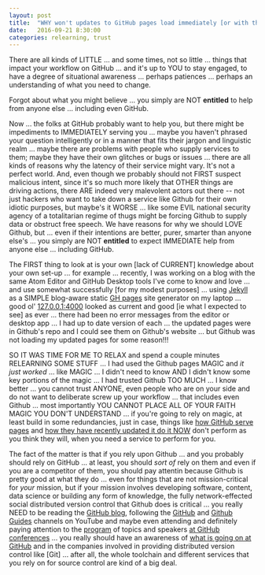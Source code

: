 ```yaml
---
layout: post
title:  "WHY won't updates to GitHub pages load immediately [or with the same latency]?"
date:   2016-09-21 8:30:00
categories: relearning, trust
---
```

There are all kinds of LITTLE ... and some times, not so little ... things that impact your workflow on GitHub ... and it's up to YOU to stay engaged, to have a degree of situational awareness ... perhaps patiences ... perhaps an understanding of what you need to change.

Forgot about what you might believe ... you simply are NOT **entitled** to help from anyone else ... including even GitHub.

Now ... the folks at GitHub probably want to help you, but there might be impediments to IMMEDIATELY serving you ... maybe you haven't phrased your question intelligently or in a manner that fits their jargon and linguistic realm ... maybe there are problems with people who supply services to them; maybe they have their own glitches or bugs or issues ... there are all kinds of reasons why the latency of their service might vary.  It's not a perfect world.  And, even though we probably should not FIRST suspect malicious intent, since it's so much more likely that OTHER things are driving actions, there ARE indeed very malevolent actors out there -- not just hackers who want to take down a service like Github for their own idiotic purposes, but maybe's it WORSE ... like some EVIL national security agency of a totalitarian regime of thugs might be forcing Github to supply data or obstruct free speech.  We have reasons for why we should LOVE Github, but ... even if their intentions are better, purer, smarter than anyone else's ... you simply are NOT **entitled** to expect IMMEDIATE help from anyone else ... including GitHub.

The FIRST thing to look at is your own [lack of CURRENT] knowledge about your own set-up ... for example ... recently, I was working on a blog with the same Atom Editor and GitHub Desktop tools I've come to know and love ... and use somewhat successfully [for my modest purposes] ... using [Jekyll](https://jekyllrb.com/) as a SIMPLE blog-aware static [GH pages](https://jekyllrb.com/docs/github-pages/) site generator on my laptop ... good ol' [127.0.0.1:4000](http://127.0.0.1:4000) looked as current and good [ie what I expected to see] as ever ... there had been no error messages from the editor or desktop app ... I had up to date version of each ... the updated pages were in Github's repo and I could see them on Github's website ... but Github was not loading my updated pages for some reason!!!  

SO IT WAS TIME FOR ME TO RELAX and spend a couple minutes RELEARNING SOME STUFF ... I had used the Github pages MAGIC and *it just worked* ... like MAGIC ... I didn't need to know AND I didn't know some key portions of the magic ... I had trusted Github TOO MUCH ... I know better ... you cannot trust ANYONE, even people who are on your side and do not want to deliberate screw up your workflow ... that includes even Github ... most importantly YOU CANNOT PLACE ALL OF YOUR FAITH MAGIC YOU DON'T UNDERSTAND ... if you're going to rely on magic, at least build in some redundancies, just in case, things like [how GitHub serve pages](https://help.github.com/articles/configuring-a-publishing-source-for-github-pages/) and [how they have recently updated it do it NOW](https://github.com/blog/2228-simpler-github-pages-publishing) don't perform as you think they will, when you need a service to perform for you.

The fact of the matter is that if you rely upon Github ... and you probably should rely on GitHub ... at least, you should *sort of* rely on them and even if you are a competitor of them, you should pay attentin because Github is pretty good at what they do ... even for things that are not mission-critical for *your* mission, but if your mission involves developing software, content, data science or building any form of knowledge, the fully network-effected social distributed version control that Github does is critical ... you really NEED to be reading the [GitHub blog](https://github.com/blog), following the [GitHub](https://www.youtube.com/user/github) and [Github Guides](https://www.youtube.com/user/GitHubGuides) channels on YouTube and maybe even attending and definitely paying attention to the [program](http://githubuniverse.com/program/) of topics and speakers [at GitHub conferences](http://githubuniverse.com/) ... you really should have an awareness of [what is going on at GitHub](https://octoverse.github.com/) and in the companies involved in providing distributed version control like [Git] ... after all, the whole toolchain and different services that you rely on for source control are kind of a big deal.
